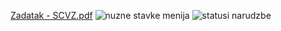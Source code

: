[Zadatak - SCVZ.pdf](https://github.com/foivz/pi2024-zadace-mstarcevi213/files/14731506/Zadatak.-.SCVZ.pdf)
![nuzne stavke menija](https://github.com/foivz/pi2024-zadace-mstarcevi213/assets/162261986/f9473216-697d-4dab-85a9-e938968e3a9d)
![statusi narudzbe](https://github.com/foivz/pi2024-zadace-mstarcevi213/assets/162261986/01efbb6a-b0d8-4f56-87b0-e892edfa73ff)
